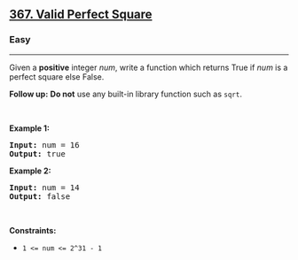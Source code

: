 <h2><a href="https://leetcode.com/problems/valid-perfect-square/">367. Valid Perfect Square</a></h2><h3>Easy</h3><hr><div style="user-select: auto;"><p style="user-select: auto;">Given a <strong style="user-select: auto;">positive</strong> integer <i style="user-select: auto;">num</i>, write a function which returns True if <i style="user-select: auto;">num</i> is a perfect square else False.</p>

<p style="user-select: auto;"><b style="user-select: auto;">Follow up:</b> <b style="user-select: auto;">Do not</b> use any built-in library function such as <code style="user-select: auto;">sqrt</code>.</p>

<p style="user-select: auto;">&nbsp;</p>
<p style="user-select: auto;"><strong style="user-select: auto;">Example 1:</strong></p>
<pre style="user-select: auto;"><strong style="user-select: auto;">Input:</strong> num = 16
<strong style="user-select: auto;">Output:</strong> true
</pre><p style="user-select: auto;"><strong style="user-select: auto;">Example 2:</strong></p>
<pre style="user-select: auto;"><strong style="user-select: auto;">Input:</strong> num = 14
<strong style="user-select: auto;">Output:</strong> false
</pre>
<p style="user-select: auto;">&nbsp;</p>
<p style="user-select: auto;"><strong style="user-select: auto;">Constraints:</strong></p>

<ul style="user-select: auto;">
	<li style="user-select: auto;"><code style="user-select: auto;">1 &lt;= num &lt;= 2^31 - 1</code></li>
</ul>
</div>